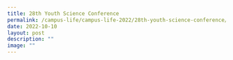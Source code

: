 ```yaml
---
title: 28th Youth Science Conference
permalink: /campus-life/campus-life-2022/28th-youth-science-conference/
date: 2022-10-10
layout: post
description: ""
image: ""
---
```

